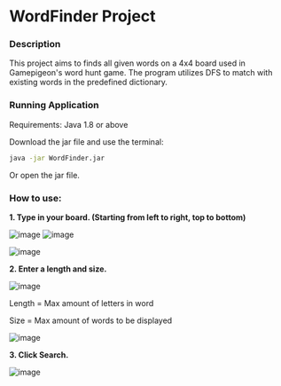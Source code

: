 # WordFinder Project

### Description

This project aims to finds all given words on a 4x4 board used in Gamepigeon's word hunt game.
The program utilizes DFS to match with existing words in the predefined dictionary.

### Running Application

Requirements: Java 1.8 or above

Download the jar file and use the terminal:
```bash
java -jar WordFinder.jar
```
Or open the jar file.

### How to use:

**1. Type in your board. (Starting from left to right, top to bottom)**

  ![image](https://github.com/619cip/WordFinder/assets/78285511/c4d8491c-6ab7-4608-9643-f8ed2369ff57)  ![image](https://github.com/619cip/WordFinder/assets/78285511/5004bf01-208b-4096-9e71-d43f447a2344)
    
  ![image](https://github.com/619cip/WordFinder/assets/78285511/67505d56-deaf-4c7d-b86a-6b045ac2ac64)

**2. Enter a length and size.**

  ![image](https://github.com/619cip/WordFinder/assets/78285511/44e24d0d-32b4-405b-aa85-ad31623beaf8)

  Length = Max amount of letters in word

  Size = Max amount of words to be displayed

  ![image](https://github.com/619cip/WordFinder/assets/78285511/e2629f04-4872-474b-95d4-4922351b9076)

**3. Click Search.**
   
   ![image](https://github.com/619cip/WordFinder/assets/78285511/3dcf1ebe-020e-4d31-b59a-86730aeb1892)


